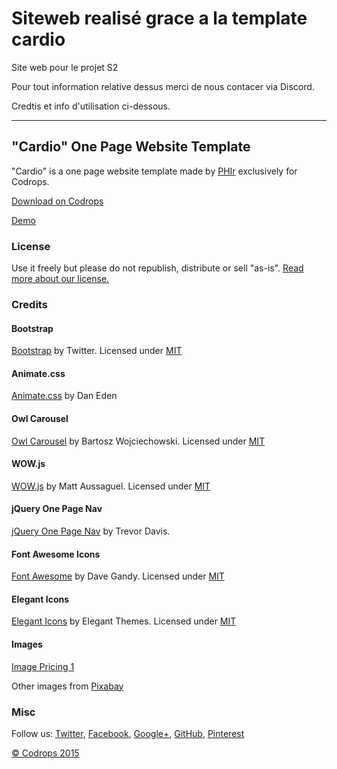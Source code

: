 # Siteweb realisé grace a la template cardio

Site web pour le projet S2

Pour tout information relative dessus merci de nous contacer via Discord.

Credtis et info d'utilisation ci-dessous.

***

## "Cardio" One Page Website Template

"Cardio" is a one page website template made by [PHIr](http://www.phir.co/) exclusively for Codrops.

[Download on Codrops](http://tympanus.net/codrops/?p=24301)

[Demo](http://tympanus.net/Freebies/Cardio/)

### License

Use it freely but please do not republish, distribute or sell "as-is". [Read more about our license.](http://tympanus.net/codrops/licensing/)

### Credits 

#### Bootstrap

[Bootstrap](http://getbootstrap.com/) by Twitter. Licensed under [MIT](https://github.com/twbs/bootstrap/blob/master/LICENSE)

#### Animate.css

[Animate.css](https://daneden.github.io/animate.css/) by Dan Eden

#### Owl Carousel

[Owl Carousel](http://owlgraphic.com/owlcarousel/) by Bartosz Wojciechowski. Licensed under [MIT](https://github.com/OwlFonk/OwlCarousel/blob/master/LICENSE)

#### WOW.js

[WOW.js](http://mynameismatthieu.com/WOW/) by Matt Aussaguel. Licensed under [MIT](https://github.com/matthieua/WOW/blob/master/LICENSE-MIT)

#### jQuery One Page Nav

[jQuery One Page Nav](http://davist11.github.io/jQuery-One-Page-Nav/) by Trevor Davis.

#### Font Awesome Icons 

[Font Awesome](http://fortawesome.github.io/Font-Awesome/) by Dave Gandy. Licensed under [MIT](http://opensource.org/licenses/mit-license.html)

#### Elegant Icons 

[Elegant Icons](http://www.elegantthemes.com/blog/resources/elegant-icon-font/) by Elegant Themes. Licensed under [MIT](http://opensource.org/licenses/mit-license.html)

#### Images

[Image Pricing 1](https://www.flickr.com/photos/130855607@N05/16086503254/sizes/o/)

Other images from [Pixabay](https://pixabay.com/)

### Misc

Follow us: [Twitter](http://www.twitter.com/codrops), [Facebook](http://www.facebook.com/pages/Codrops/159107397912), [Google+](https://plus.google.com/101095823814290637419), [GitHub](https://github.com/codrops), [Pinterest](http://www.pinterest.com/codrops/)

[© Codrops 2015](http://www.codrops.com)


